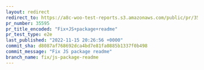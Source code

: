 ```yaml
---
layout: redirect
redirect_to: https://a8c-woo-test-reports.s3.amazonaws.com/public/pr/35595/e2e/index.html
pr_number: 35595
pr_title_encoded: "Fix+JS+package+readme"
pr_test_type: e2e
last_published: "2022-11-15 20:26:56 +0000"
commit_sha: d8087af768692dca4bd7e81fa0885b1337f0b498
commit_message: "Fix JS package readme"
branch_name: fix/js-package-readme
---
```

